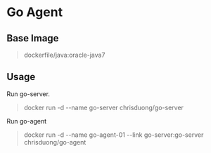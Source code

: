 # Go Agent

## Base Image
>dockerfile/java:oracle-java7
## Usage
Run go-server.
>docker run -d --name go-server chrisduong/go-server

Run go-agent
>docker run -d --name go-agent-01 --link go-server:go-server chrisduong/go-agent
